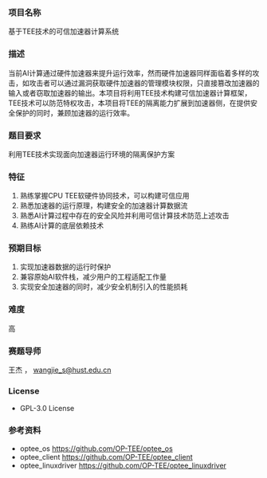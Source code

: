 ### 项目名称
基于TEE技术的可信加速器计算系统

### 描述
当前AI计算通过硬件加速器来提升运行效率，然而硬件加速器同样面临着多样的攻击，如攻击者可以通过漏洞获取硬件加速器的管理模块权限，只直接篡改加速器的输入或者窃取加速器的输出。本项目将利用TEE技术构建可信加速器计算框架，TEE技术可以防范特权攻击，本项目将TEE的隔离能力扩展到加速器侧，在提供安全保护的同时，兼顾加速器的运行效率。


### 题目要求
利用TEE技术实现面向加速器运行环境的隔离保护方案

### 特征

1.  熟练掌握CPU TEE软硬件协同技术，可以构建可信应用
2.  熟悉加速器的运行原理，构建安全的加速器计算数据流
3.  熟悉AI计算过程中存在的安全风险并利用可信计算技术防范上述攻击
4.  熟练AI计算的底层依赖技术

### 预期目标

1.  实现加速器数据的运行时保护
2.  兼容原始AI软件栈，减少用户的工程适配工作量
3.  实现安全加速器的同时，减少安全机制引入的性能损耗

### 难度 
高

### 赛题导师
王杰 ， wangjie_s@hust.edu.cn

### License 
- GPL-3.0 License

### 参考资料
- optee_os https://github.com/OP-TEE/optee_os
- optee_client https://github.com/OP-TEE/optee_client
- optee_linuxdriver https://github.com/OP-TEE/optee_linuxdriver
